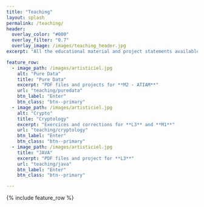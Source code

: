 ```yaml
---
title: "Teaching"
layout: splash
permalink: /teaching/
header:
  overlay_color: "#000"
  overlay_filter: "0.7"
  overlay_image: /images/teaching_header.jpg
excerpt: "All the educational material and project statements available here."

feature_row:
  - image_path: /images/artisticiel.jpg
    alt: "Pure Data"
    title: "Pure Data"
    excerpt: "PDF files and projects for **M2 - ATIAM**"
    url: "teaching/puredata"
    btn_label: "Enter"
    btn_class: "btn--primary"
  - image_path: /images/artisticiel.jpg
    alt: "Crypto"
    title: "Cryptology"
    excerpt: "Exercices and corrections for **L3** and **M1**"
    url: "teaching/cryptology"
    btn_label: "Enter"
    btn_class: "btn--primary"
  - image_path: /images/artisticiel.jpg
    title: "JAVA"
    excerpt: "PDF files and project for **L3**"
    url: "teaching/java"
    btn_label: "Enter"
    btn_class: "btn--primary"

---
```

{% include feature_row %}

